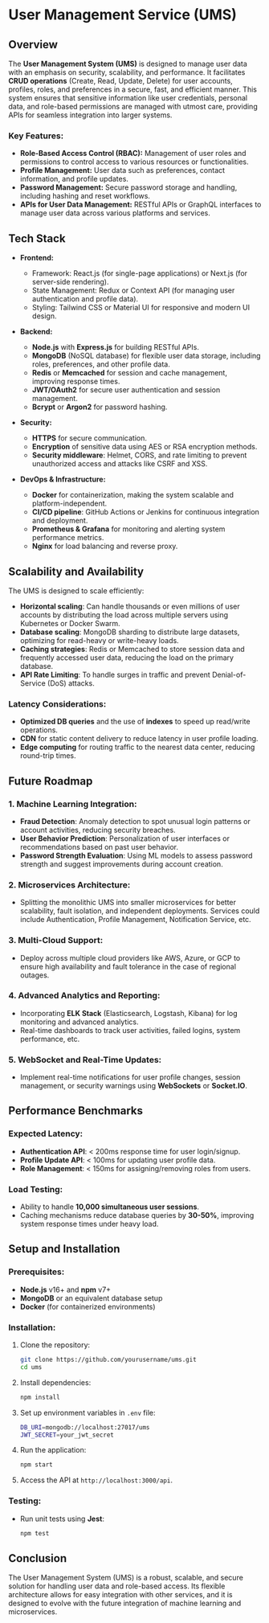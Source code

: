 # User Management Service (UMS)

## Overview

The **User Management System (UMS)** is designed to manage user data with an emphasis on security, scalability, and performance. It facilitates **CRUD operations** (Create, Read, Update, Delete) for user accounts, profiles, roles, and preferences in a secure, fast, and efficient manner. This system ensures that sensitive information like user credentials, personal data, and role-based permissions are managed with utmost care, providing APIs for seamless integration into larger systems.

### Key Features:
- **Role-Based Access Control (RBAC):** Management of user roles and permissions to control access to various resources or functionalities.
- **Profile Management:** User data such as preferences, contact information, and profile updates.
- **Password Management:** Secure password storage and handling, including hashing and reset workflows.
- **APIs for User Data Management:** RESTful APIs or GraphQL interfaces to manage user data across various platforms and services.
  
## Tech Stack

- **Frontend:** 
  - Framework: React.js (for single-page applications) or Next.js (for server-side rendering).
  - State Management: Redux or Context API (for managing user authentication and profile data).
  - Styling: Tailwind CSS or Material UI for responsive and modern UI design.

- **Backend:** 
  - **Node.js** with **Express.js** for building RESTful APIs.
  - **MongoDB** (NoSQL database) for flexible user data storage, including roles, preferences, and other profile data.
  - **Redis** or **Memcached** for session and cache management, improving response times.
  - **JWT/OAuth2** for secure user authentication and session management.
  - **Bcrypt** or **Argon2** for password hashing.
  
- **Security:**
  - **HTTPS** for secure communication.
  - **Encryption** of sensitive data using AES or RSA encryption methods.
  - **Security middleware**: Helmet, CORS, and rate limiting to prevent unauthorized access and attacks like CSRF and XSS.

- **DevOps & Infrastructure:**
  - **Docker** for containerization, making the system scalable and platform-independent.
  - **CI/CD pipeline**: GitHub Actions or Jenkins for continuous integration and deployment.
  - **Prometheus & Grafana** for monitoring and alerting system performance metrics.
  - **Nginx** for load balancing and reverse proxy.

## Scalability and Availability

The UMS is designed to scale efficiently:
- **Horizontal scaling**: Can handle thousands or even millions of user accounts by distributing the load across multiple servers using Kubernetes or Docker Swarm.
- **Database scaling**: MongoDB sharding to distribute large datasets, optimizing for read-heavy or write-heavy loads.
- **Caching strategies**: Redis or Memcached to store session data and frequently accessed user data, reducing the load on the primary database.
- **API Rate Limiting**: To handle surges in traffic and prevent Denial-of-Service (DoS) attacks.

### Latency Considerations:
- **Optimized DB queries** and the use of **indexes** to speed up read/write operations.
- **CDN** for static content delivery to reduce latency in user profile loading.
- **Edge computing** for routing traffic to the nearest data center, reducing round-trip times.

## Future Roadmap

### 1. Machine Learning Integration:
   - **Fraud Detection**: Anomaly detection to spot unusual login patterns or account activities, reducing security breaches.
   - **User Behavior Prediction**: Personalization of user interfaces or recommendations based on past user behavior.
   - **Password Strength Evaluation**: Using ML models to assess password strength and suggest improvements during account creation.

### 2. Microservices Architecture:
   - Splitting the monolithic UMS into smaller microservices for better scalability, fault isolation, and independent deployments. Services could include Authentication, Profile Management, Notification Service, etc.

### 3. Multi-Cloud Support:
   - Deploy across multiple cloud providers like AWS, Azure, or GCP to ensure high availability and fault tolerance in the case of regional outages.
  
### 4. Advanced Analytics and Reporting:
   - Incorporating **ELK Stack** (Elasticsearch, Logstash, Kibana) for log monitoring and advanced analytics.
   - Real-time dashboards to track user activities, failed logins, system performance, etc.

### 5. WebSocket and Real-Time Updates:
   - Implement real-time notifications for user profile changes, session management, or security warnings using **WebSockets** or **Socket.IO**.

## Performance Benchmarks

### Expected Latency:
- **Authentication API**: < 200ms response time for user login/signup.
- **Profile Update API**: < 100ms for updating user profile data.
- **Role Management**: < 150ms for assigning/removing roles from users.

### Load Testing:
- Ability to handle **10,000 simultaneous user sessions**.
- Caching mechanisms reduce database queries by **30-50%**, improving system response times under heavy load.

## Setup and Installation

### Prerequisites:
- **Node.js** v16+ and **npm** v7+
- **MongoDB** or an equivalent database setup
- **Docker** (for containerized environments)

### Installation:

1. Clone the repository:
   ```bash
   git clone https://github.com/yourusername/ums.git
   cd ums
   ```

2. Install dependencies:
   ```bash
   npm install
   ```

3. Set up environment variables in `.env` file:
   ```bash
   DB_URI=mongodb://localhost:27017/ums
   JWT_SECRET=your_jwt_secret
   ```

4. Run the application:
   ```bash
   npm start
   ```

5. Access the API at `http://localhost:3000/api`.

### Testing:
- Run unit tests using **Jest**:
   ```bash
   npm test
   ```

## Conclusion

The User Management System (UMS) is a robust, scalable, and secure solution for handling user data and role-based access. Its flexible architecture allows for easy integration with other services, and it is designed to evolve with the future integration of machine learning and microservices.
